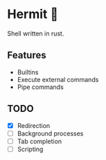 # Hermit 🦀
Shell written in rust.

## Features
- Builtins
- Execute external commands
- Pipe commands

## TODO
- [x] Redirection
- [ ] Background processes
- [ ] Tab completion
- [ ] Scripting
